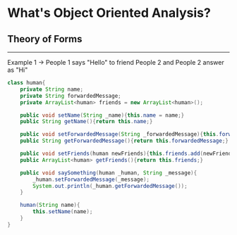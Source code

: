 # What's Object Oriented Analysis?

## Theory of Forms

<hr>

Example 1 -> People 1 says "Hello" to friend People 2 and People 2 answer as "Hi"
```java
class human{
    private String name;
    private String forwardedMessage;
    private ArrayList<human> friends = new ArrayList<human>();

    public void setName(String _name){this.name = name;}
    public String getName(){return this.name;}

    public void setForwardedMessage(String _forwardedMessage){this.forwardedMessage = _forwardedMessage;}
    public String getForwardedMessage(){return this.forwardedMessage;}

    public void setFriends(human newFriends){this.friends.add(newFriends);}
    public ArrayList<human> getFriends(){return this.friends;}

    public void saySomething(human _human, String _message){
        _human.setForwardedMessage(_message);
        System.out.println(_human.getForwardedMessage());
    }

    human(String name){
        this.setName(name);
    }
}
```